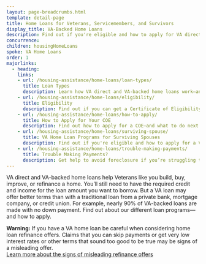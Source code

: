 ```yaml
---
layout: page-breadcrumbs.html
template: detail-page
title: Home Loans for Veterans, Servicemembers, and Survivors
display_title: VA-Backed Home Loans
description: Find out if you're eligible and how to apply for VA direct and VA-backed home loans for Veterans, Servicemembers, and survivors. You may be eligible for loan programs to help you buy, build, repair, or refinance a home.
concurrence:
children: housingHomeLoans
spoke: VA Home Loans
order: 1
majorlinks:
  - heading:
    links:
    - url: /housing-assistance/home-loans/loan-types/
      title: Loan Types
      description: Learn how VA direct and VA-backed home loans work—and find out which loan program may be right for you.
    - url: /housing-assistance/home-loans/eligibility/
      title: Eligibility
      description: Find out if you can get a Certificate of Eligibility (COE) for a VA direct or VA-backed home loan based on your service history and duty status.
    - url: /housing-assistance/home-loans/how-to-apply/
      title: How to Apply for Your COE
      description: Find out how to apply for a COE—and what to do next to get a VA direct or VA-backed home loan.
    - url: /housing-assistance/home-loans/surviving-spouse/
      title: VA Home Loan Programs for Surviving Spouses
      description: Find out if you're eligible and how to apply for a VA home loan COE as the surviving spouse of a Veteran or the spouse of a Veteran who is missing in action or being held as a Prisoner of War.
    - url: /housing-assistance/home-loans/trouble-making-payments/
      title: Trouble Making Payments?
      description: Get help to avoid foreclosure if you’re struggling to make your monthly mortgage payments.
---
```


<div class="va-introtext">

VA direct and VA-backed home loans help Veterans like you build, buy, improve, or refinance a home. You’ll still need to have the required credit and income for the loan amount you want to borrow. But a VA loan may offer better terms than with a traditional loan from a private bank, mortgage company, or credit union. For example, nearly 90% of VA-backed loans are made with no down payment. Find out about our different loan programs—and how to apply.

</div>

**Warning:** If you have a VA home loan be careful when considering home loan refinance offers. Claims that you can skip payments or get very low interest rates or other terms that sound too good to be true may be signs of a misleading offer. <br>
[Learn more about the signs of misleading refinance offers](https://www.blogs.va.gov/VAntage/43234/va-and-the-consumer-financial-protection-bureau-warn-against-home-loan-refinancing-offers-that-sound-too-good-to-be-true/)

